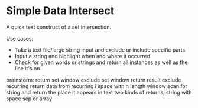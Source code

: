 # Simple Data Intersect
 A quick text construct of a set intersection.

 Use cases:
 - Take a text file/large string input and exclude or include specific parts
 - Input a string and highlight when and where it occurred.
 - Check for given words or strings and return all instances as well as the line it's on

 brainstorm:
 return set window
 exclude set window return result
 exclude recurring 
 return data from recurring i space with n length window
 scan for string and return the place it appears in text
 two kinds of returns, string with space sep or array
 
